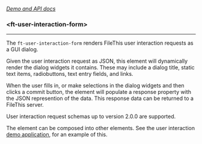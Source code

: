 [_Demo and API docs_](https://filethis.github.io/ft-user-interaction-form/components/ft-user-interaction-form/)

### \<ft-user-interaction-form\>

-----------------------------------------------------------

The `ft-user-interaction-form` renders FileThis user interaction requests as a GUI dialog.

Given the user interaction request as JSON, this element will dynamically render the dialog widgets it contains. These may include a dialog title, static text items, radiobuttons, text entry fields, and links.

When the user fills in, or make selections in the dialog widgets and then clicks a commit button, the element will populate a response property with the JSON represention of the data. This response data can be returned to a FileThis server.

User interaction request schemas up to version 2.0.0 are supported.

The element can be composed into other elements. See the user interaction [demo application](https://filethis.github.io/ft-user-interactions-demo), for an example of this.